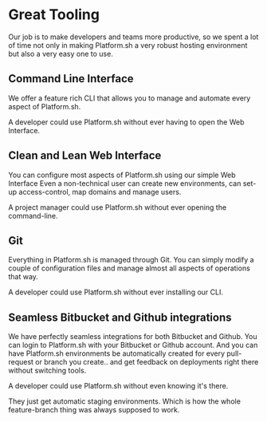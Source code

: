 # Great Tooling

Our job is to make developers and teams more productive, so we spent a lot of
time not only in making Platform.sh a very robust hosting environment but also
a very easy one to use.

## Command Line Interface

We offer a feature rich CLI that allows you to manage and automate every aspect
of Platform.sh. 

A developer could use Platform.sh without ever having to open the Web Interface.

## Clean and Lean Web Interface

You can configure most aspects of Platform.sh using our simple Web Interface
Even a non-technical user can create new environments,  can set-up
access-control, map domains and manage users.

A project manager could use Platform.sh without ever opening the command-line.

## Git

Everything in Platform.sh is managed through Git. You can simply modify a couple
of configuration files and manage almost all aspects of operations that way.

A developer could use Platform.sh without ever installing our CLI.

## Seamless Bitbucket and Github integrations

We have perfectly seamless integrations for both Bitbucket and Github. You can
login to Platform.sh with your Bitbucket or Github account. And you can have
Platform.sh environments be automatically created for every pull-request or 
branch you create.. and get feedback on deployments right there without 
switching tools.

A developer could use Platform.sh without even knowing it's there. 

They just get automatic staging environments.  Which is how the whole
feature-branch thing was always supposed to work.
